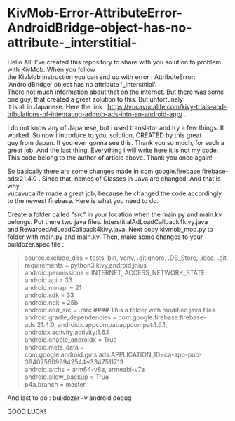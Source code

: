 # KivMob-Error-AttributeError-AndroidBridge-object-has-no-attribute-_interstitial-

Hello All! I've created this repository to share with you solution to problem with KivMob. When you follow<br />
the KivMob instruction you can end up with error :  AttributeError: 'AndroidBridge' object has no attribute '_interstitial'.<br />
There not much information about that on the internet. But there was some one guy, that created a great solution to this. But unfortunely<br />
it is all in Japanese. Here the link : https://vucavucalife.com/kivy-trials-and-tribulations-of-integrating-admob-ads-into-an-android-app/ .<br />

I do not know any of Japanese, but i used translator and try a few things. It worked. So now i introduce to you, solution, CREATED by this great <br />
guy from Japan. If you ever gonna see this. Thank you so much, for such a great job. And the last thing. Everything i will write here it is not my code.<br />
This code belong to the author of article above. Thank you once again!<br />

So basically there are some changes made in com.google.firebase:firebase-ads:21.4.0 . Since that, names of Classes in Java are changed. And that is why <br />
vucavucalife made a great job, because he changed the code accordingly to the newest firebase. Here is what you need to do.<br />

Create a folder called "src" in your location when the main.py and main.kv belongs. Put there two java files. InterstitialAdLoadCallback4kivy.java <br />
and RewardedAdLoadCallback4kivy.java. Next copy kivmob_mod.py to folder with main.py and main.kv. Then, make some changes to your buildozer.spec file :<br />

>source.exclude_dirs = tests, bin, venv, .gitignore, .DS_Store, .idea, .git<br />
requirements = python3,kivy,android,jnius <br />
android.permissions = INTERNET, ACCESS_NETWORK_STATE<br />
android.api = 33<br />
android.minapi = 21<br />
android.sdk = 33<br />
android.ndk = 25b<br />
android.add_src = ./src #### This a folder with modified java files<br />
android.gradle_dependencies = com.google.firebase:firebase-ads:21.4.0, androidx.appcompat:appcompat:1.6.1, androidx.activity:activity:1.6.1 <br />
android.enable_androidx = True<br />
android.meta_data = com.google.android.gms.ads.APPLICATION_ID=ca-app-pub-3940256099942544~3347511713<br />
android.archs = arm64-v8a, armeabi-v7a<br />
android.allow_backup = True<br />
p4a.branch = master<br />

And last to do : buildozer -v android debug<br />

GOOD LUCK!<br />
